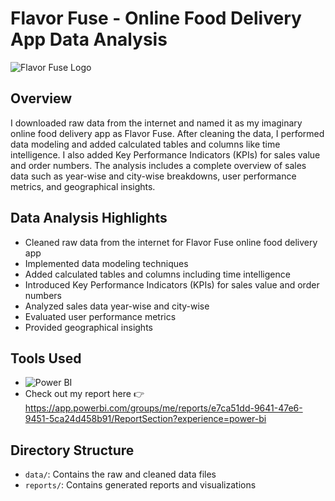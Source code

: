 # Flavor Fuse - Online Food Delivery App Data Analysis

![Flavor Fuse Logo](insert_logo_url_here)

## Overview
I downloaded raw data from the internet and named it as my imaginary online food delivery app as Flavor Fuse. After cleaning the data, I performed data modeling and added calculated tables and columns like time intelligence. I also added Key Performance Indicators (KPIs) for sales value and order numbers. The analysis includes a complete overview of sales data such as year-wise and city-wise breakdowns, user performance metrics, and geographical insights.

## Data Analysis Highlights
- Cleaned raw data from the internet for Flavor Fuse online food delivery app
- Implemented data modeling techniques
- Added calculated tables and columns including time intelligence
- Introduced Key Performance Indicators (KPIs) for sales value and order numbers
- Analyzed sales data year-wise and city-wise
- Evaluated user performance metrics
- Provided geographical insights

## Tools Used
- <img src="https://img.shields.io/badge/PowerBI-F2C811?style=flat-square&logo=power-bi&logoColor=white" alt="Power BI"/>
- Check out my report here 👉
  https://app.powerbi.com/groups/me/reports/e7ca51dd-9641-47e6-9451-5ca24d458b91/ReportSection?experience=power-bi

## Directory Structure
- `data/`: Contains the raw and cleaned data files
- `reports/`: Contains generated reports and visualizations

